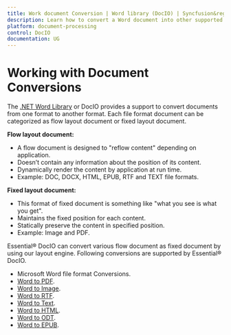 ```yaml
---
title: Work document Conversion | Word library (DocIO) | Syncfusion&reg;
description: Learn how to convert a Word document into other supported file formats such as RTF, Text, HTML, Markdown, PDF, and image using the .NET Word library.
platform: document-processing
control: DocIO
documentation: UG
---
```


# Working with Document Conversions

The [.NET Word Library](https://www.syncfusion.com/document-processing/word-framework/net) or DocIO provides a support to convert documents from one format to another format. Each file format document can be categorized as flow layout document or fixed layout document. 

**Flow layout document:**

* A flow document is designed to "reflow content" depending on application.
* Doesn’t contain any information about the position of its content.
* Dynamically render the content by application at run time.
* Example: DOC, DOCX, HTML, EPUB, RTF and TEXT file formats.

**Fixed layout document:**

* This format of fixed document is something like "what you see is what you get".
* Maintains the fixed position for each content.
* Statically preserve the content in specified position.
* Example: Image and PDF.


Essential&reg; DocIO can convert various flow document as fixed document by using our layout engine. Following conversions are supported by Essential&reg; DocIO.

* Microsoft Word file format Conversions.
* [Word to PDF](https://www.syncfusion.com/document-processing/word-framework/net/word-to-pdf-conversion).
* [Word to Image](/document-processing/word/conversions/word-to-image/net/word-to-image).
* [Word to RTF](/document-processing/word/word-library/net/rtf).
* [Word to Text](/document-processing/word/word-library/net/text).
* [Word to HTML](/document-processing/word/word-library/net/html).
* [Word to ODT](/document-processing/word/word-library/net/word-to-odt).
* [Word to EPUB](/fdocument-processing/word/word-library/net/word-to-epub).
